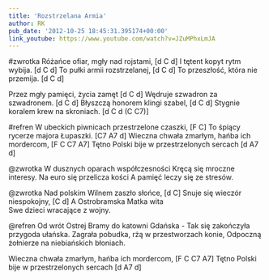 ```yaml
---
title: 'Rozstrzelana Armia'
author: RK
pub_date: '2012-10-25 18:45:31.395174+00:00'
link_youtube: https://www.youtube.com/watch?v=JZuMPhxLmJA
---
```


#zwrotka
Różańce ofiar, mgły nad rojstami,	[d C d]
I tętent kopyt rytm wybija. 		[d C d]
To pułki armii rozstrzelanej, 		[d C d]
To przeszłość, która nie przemija. 	[d C d]

Przez mgły pamięci, życia zamęt 	[d C d]
Wędruje szwadron za szwadronem. [d C d]
Błyszczą honorem klingi szabel, 	[d C d]
Stygnie koralem krew na skroniach. [d C d (C C7)]

#refren
W ubeckich piwnicach przestrzelone czaszki,	[F C]
To śpiący rycerze majora Łupaszki. 			[C7 A7 d]
Wieczna chwała zmarłym, hańba ich mordercom, 	[F C C7 A7]
Tętno Polski bije w przestrzelonych sercach 	[d A7 d]

@zwrotka
W dusznych oparach współczesności 
Kręcą się mroczne interesy. 
Na euro się przelicza kości 
A pamięć leczy się ze stresów. 

@zwrotka
Nad polskim Wilnem zaszło słońce, 		[d C]
Snuje się wieczór niespokojny, 		[C d]
A Ostrobramska Matka wita 			
Swe dzieci wracające z wojny. 

@refren
Od wrót Ostrej Bramy do katowni Gdańska - 
Tak się zakończyła przygoda ułańska. 
Zagrała pobudka, rżą w przestworzach konie, 
Odpoczną żołnierze na niebiańskich błoniach.

Wieczna chwała zmarłym, hańba ich mordercom, 	[F C C7 A7]
Tętno Polski bije w przestrzelonych sercach 	[d A7 d]